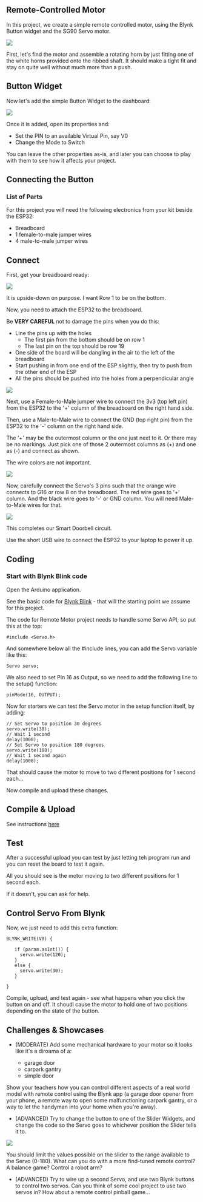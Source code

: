 Remote-Controlled Motor
---

In this project, we create a simple remote controlled motor, using the Blynk Button widget and the SG90 Servo motor.

![](images/servo-moving.gif)

First, let's find the motor and assemble a rotating horn by just fitting one of the white horns provided onto the ribbed shaft.  It should make a tight fit and stay on quite well without much more than a push.

## Button Widget

Now let's add the simple Button Widget to the dashboard:

![](images/button.jpg)

Once it is added, open its properties and:

- Set the PIN to an available Virtual Pin, say V0
- Change the Mode to Switch

 You can leave the other properties as-is, and later you can choose to play with them to see how it affects your project.

## Connecting the Button

### List of Parts

For this project you will need the following electronics from your kit beside the ESP32:

- Breadboard
- 1 female-to-male jumper wires
- 4 male-to-male jumper wires

## Connect

First, get your breadboard ready:

![](images/esp32withservo1.png)

It is upside-down on purpose.  I want Row 1 to be on the bottom.

Now, you need to attach the ESP32 to the breadboard.

Be **VERY CAREFUL** not to damage the pins when you do this:

- Line the pins up with the holes
  - The first pin from the bottom should be on row 1
  - The last pin on the top should be row 19
- One side of the board will be dangling in the air to the left of the breadboard
- Start pushing in from one end of the ESP slightly, then try to push from the other end of the ESP
- All the pins should be pushed into the holes from a perpendicular angle

![](images/esp32withservo2.png)

Next, use a Female-to-Male jumper wire to connect the 3v3 (top left pin) from the ESP32 to the '+' column of the breadboard on the right hand side.

Then, use a Male-to-Male wire to connect the GND (top right pin) from the ESP32 to the '-' column on the right hand side.

The '+' may be the outermost column or the one just next to it.  Or there may be no markings.  Just pick one of those 2 outermost columns as (+) and one as (-) and connect as shown.

The wire colors are not important.

![](images/esp32withservo3.png)

Now, carefully connect the Servo's 3 pins such that the orange wire connects to G16 or row 8 on the breadboard.  The red wire goes to '+' column.  And the black wire goes to '-' or GND column.  You will need Male-to-Male wires for that.

![](images/esp32withservo4.png)

This completes our Smart Doorbell circuit.

Use the short USB wire to connect the ESP32 to your laptop to power it up.

## Coding

### Start with Blynk Blink code

Open the Arduino application.

See the basic code for [Blynk Blink](../20-Getting-Real/20-Blynk-Blink.html) - that will the starting point we assume for this project.

The code for Remote Motor project needs to handle some Servo API, so put this at the top:

    #include <Servo.h>

And somewhere below all the #include lines, you can add the Servo variable like this:

    Servo servo;

We also need to set Pin 16 as Output, so we need to add the following line to the setup() function:

    pinMode(16, OUTPUT);

Now for starters we can test the Servo motor in the setup function itself, by adding:

```
// Set Servo to position 30 degrees
servo.write(30);
// Wait 1 second
delay(1000);
// Set Servo to position 180 degrees
servo.write(180);
// Wait 1 second again
delay(1000);
```

That should cause the motor to move to two different positions for 1 second each...

Now compile and upload these changes.

## Compile & Upload

See instructions <a href="../20-Getting-Real/15-Compile-and-Upload.html" target="_blank">here</a>

## Test

After a successful upload you can test by just letting teh program run and you can reset the board to test it again.

All you should see is the motor moving to two different positions for 1 second each.

If it doesn't, you can ask for help.

## Control Servo From Blynk

Now, we just need to add this extra function:

```
BLYNK_WRITE(V0) {

   if (param.asInt()) {
     servo.write(120);
   }
   else {
     servo.write(30);
   }

}
```

Compile, upload, and test again - see what happens when you click the button on and off.  It shoudl cause the motor to hold one of two positions depending on the state of the button.

## Challenges & Showcases

- (MODERATE) Add some mechanical hardware to your motor so it looks like it's a diroama of a:

  - garage door
  - carpark gantry
  - simple door

Show your teachers how you can control different aspects of a real world model with remote control using the Blynk app (a garage door opener from your phone, a remote way to open some malfunctioning carpark gantry, or a way to let the handyman into your home when you're away).

- (ADVANCED) Try to change the button to one of the Slider Widgets, and change the code so the Servo goes to whichever position the Slider tells it to.  

![](images/slider.jpg)

You should limit the values possible on the slider to the range available to the Servo (0-180).  What can you do with a more find-tuned remote control?  A balance game?  Control a robot arm?

- (ADVANCED) Try to wire up a second Servo, and use two Blynk buttons to control two servos.  Can you think of some cool project to use two servos in?  How about a remote control pinball game...